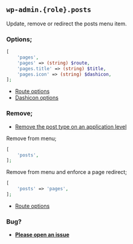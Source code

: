 ## `wp-admin.{role}.posts`

Update, remove or redirect the posts menu item.

### Options;

```php
[
    'pages',
    'pages' => (string) $route,
    'pages.title' => (string) $title,
    'pages.icon' => (string) $dashicon,
];
```

* [Route options](../route-options.md)
* [Dashicon options](https://developer.wordpress.org/resource/dashicons/#editor-customchar)

### Remove;

* [Remove the post type on an application level](../application/posttype)

Remove from menu;

```php
[
    'posts',
];
```

Remove from menu and enforce a page redirect;

```php
[
    'posts' => 'pages',
];
```

* [Route options](../route-options.md)

### Bug?

* **[Please open an issue](https://github.com/soberwp/intervention/issues/new?title=[wp-admin.posts]&labels=bug&assignees=darrenjacoby)**
